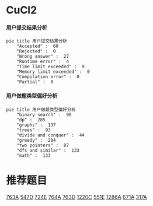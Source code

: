 # CuCl2

<!-- tabs:start -->



#### **用户提交结果分析**

```mermaid
pie title 用户提交结果分析
    "Accepted" :  60
    "Rejected" :  0
    "Wrong answer" :  27
    "Runtime error" :  4
    "Time limit exceeded" :  9
    "Memory limit exceeded" :  0
    "Compilation error" :  0
    "Partial" :  0
```

#### **用户做题类型偏好分析**

```mermaid
pie title 用户做题类型偏好分析
    "binary search" :  90
    "dp" :  285
    "graphs" :  137
    "trees" :  93
    "divide and conquer" :  44
    "greedy" :  204
    "two pointers" :  87
    "dfs and similar" :  133
    "math" :  133
```



<!-- tabs:end -->
# 推荐题目
[763A](https://codeforces.com/contest/763/problem/A)
[547D](https://codeforces.com/contest/547/problem/D)
[724E](https://codeforces.com/contest/724/problem/E)
[764A](https://codeforces.com/contest/764/problem/A)
[763D](https://codeforces.com/contest/763/problem/D)
[1220C](https://codeforces.com/contest/1220/problem/C)
[551E](https://codeforces.com/contest/551/problem/E)
[1286A](https://codeforces.com/contest/1286/problem/A)
[671A](https://codeforces.com/contest/671/problem/A)
[317A](https://codeforces.com/contest/317/problem/A)
